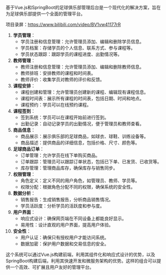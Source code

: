 ﻿基于Vue.js和SpringBoot的足球俱乐部管理后台是一个现代化的解决方案，旨在为足球俱乐部提供一个全面的管理平台。

项目录屏：https://www.bilibili.com/video/BV1vw41177rR

1. **学员管理**：
   - 学员注册和信息管理：允许管理员添加、编辑和删除学员信息。
   - 学员档案：存储学员的个人信息、联系方式、参与课程等。
   - 学员状态跟踪：跟踪学员的课程进度、出勤情况等。
2. **教师管理**：
   - 教师注册和信息管理：允许管理员添加、编辑和删除教师信息。
   - 教师排班：安排教师的课程和时间表。
   - 教师评价：收集学员对教师的评价和反馈。
3. **课程安排**：
   - 课程创建和管理：允许管理员创建新的课程、编辑现有课程信息。
   - 课程时间表：展示所有课程的时间表，包括日期、时间和地点。
   - 课程预约：学员可以在线预约课程。
4. **课程签到**：
   - 签到系统：学员可以在课程开始前进行签到。
   - 出勤记录：自动记录学员的出勤情况，便于管理员和教师查看。
5. **商品信息**：
   - 商品展示：展示俱乐部的足球商品，如球衣、球鞋、训练设备等。
   - 商品描述：提供商品的详细信息，包括价格、尺寸、颜色等。
6. **足球商品订单**：
   - 订单管理：允许学员在线下单购买商品。
   - 订单跟踪：管理员可以跟踪订单状态，包括已下单、已发货、已收货等。
   - 库存管理：管理商品库存，确保库存与销售同步。
7. **权限管理**：
   - 角色定义：定义不同的用户角色，如管理员、教师、学员等。
   - 权限分配：根据角色分配不同的权限，确保系统的安全性。
8. **数据分析**：
   - 销售报告：生成销售报告，分析商品销售情况。
   - 学员活跃度：分析学员的活跃度和参与度。
9. **用户界面**：
   - 响应式设计：确保网页端在不同设备上都能良好显示。
   - 易用性：设计直观的用户界面，提高用户体验。
10. **安全性**：
    - 用户认证：确保只有授权用户才能访问系统。
    - 数据加密：保护用户数据和交易信息的安全。

这个系统可以通过Vue.js构建前端，利用其组件化和响应式设计的优势，以及SpringBoot构建后端，利用其快速开发和微服务架构的优势。这样的组合可以提供一个高效、可扩展且用户友好的管理平台。